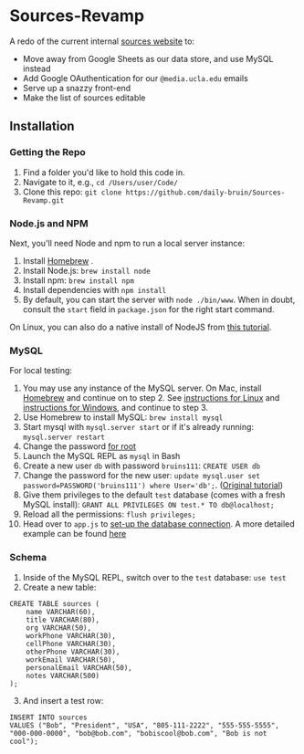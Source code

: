 # Sources-Revamp

A redo of the current internal [sources website](sources.dailybruin.com) to:

- Move away from Google Sheets as our data store, and use MySQL instead
- Add Google OAuthentication for our `@media.ucla.edu` emails
- Serve up a snazzy front-end
- Make the list of sources editable

## Installation 

### Getting the Repo

1. Find a folder you'd like to hold this code in.
2. Navigate to it, e.g., `cd /Users/user/Code/`
3. Clone this repo: `git clone https://github.com/daily-bruin/Sources-Revamp.git`


### Node.js and NPM

Next, you'll need Node and npm to run a local server instance: 

1. Install [Homebrew](http://brew.sh)   .
2. Install Node.js: `brew install node`
3. Install npm: `brew install npm`
4. Install dependencies with `npm install`
5. By default, you can start the server with `node ./bin/www`. When in doubt, consult the `start` field in `package.json` for the right start command.

On Linux, you can also do a native install of NodeJS from [this tutorial](http://www.hostingadvice.com/how-to/install-nodejs-ubuntu-14-04/). 

### MySQL 

For local testing: 

1. You may use any instance of the MySQL server. On Mac, install [Homebrew](http://brew.sh) and continue on to step 2. See [instructions for Linux](https://www.linode.com/docs/databases/mysql/how-to-install-mysql-on-ubuntu-14-04) and [instructions for Windows](http://corlewsolutions.com/articles/article-21-how-to-install-mysql-server-5-6-on-windows-7-development-machine), and continue to step 3.
2. Use Homebrew to install MySQL: `brew install mysql`
3. Start mysql with `mysql.server start` or if it's already running:
   `mysql.server restart`
3. Change the password [for root](http://www.cyberciti.biz/faq/mysql-change-root-password/)
4. Launch the MySQL REPL as `mysql` in Bash
5. Create a new user `db` with password `bruins111`: `CREATE USER db`
6. Change the password for the new user: `update mysql.user set password=PASSWORD('bruins111') where User='db';`. ([Original tutorial](http://www.liquidweb.com/kb/change-a-password-for-mysql-on-linux-via-command-line/))
7. Give them privileges to the default `test` database (comes with a fresh
   MySQL install): `GRANT ALL PRIVILEGES ON test.* TO db@localhost;`
8. Reload all the permissions: `flush privileges;`
9. Head over to `app.js` to [set-up the database connection](http://expressjs.com/guide/database-integration.html#mysql). A more detailed example can be found [here](https://gist.github.com/clarle/3180770)

### Schema 

1. Inside of the MySQL REPL, switch over to the `test` database: `use test`
2. Create a new table: 

```
CREATE TABLE sources (
    name VARCHAR(60),
    title VARCHAR(80),
    org VARCHAR(50),
    workPhone VARCHAR(30),
    cellPhone VARCHAR(30),
    otherPhone VARCHAR(30),
    workEmail VARCHAR(50),
    personalEmail VARCHAR(50),
    notes VARCHAR(500)
);
```

3. And insert a test row: 

``` 
INSERT INTO sources
VALUES ("Bob", "President", "USA", "805-111-2222", "555-555-5555", "000-000-0000", "bob@bob.com", "bobiscool@bob.com", "Bob is not cool");
```
